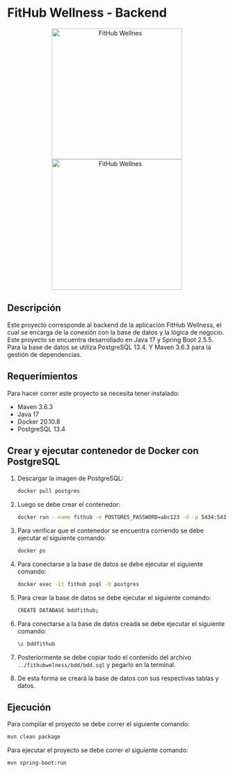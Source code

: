 # FitHub Wellness - Backend

<div align="center">
  <img src="https://cdn.icon-icons.com/icons2/2699/PNG/512/postgresql_logo_icon_170836.png" alt="FitHub Wellnes" width="300"/>
  <img src="https://bgasparotto.com/wp-content/uploads/2017/12/spring-logo.png" alt="FitHub Wellnes" width="300"/>
</div>

## Descripción

Este proyecto corresponde al backend de la aplicación FitHub Wellness, el cual se encarga de la conexión con la base de datos y la lógica de negocio. Este proyecto se encuentra desarrollado en Java 17 y Spring Boot 2.5.5. Para la base de datos se utiliza PostgreSQL 13.4. Y Maven 3.6.3 para la gestión de dependencias.

## Requerimientos

Para hacer correr este proyecto se necesita tener instalado:

- Maven 3.6.3
- Java 17
- Docker 20.10.8
- PostgreSQL 13.4

## Crear y ejecutar contenedor de Docker con PostgreSQL

1. Descargar la imagen de PostgreSQL:

    ```bash
    docker pull postgres
    ```

2. Luego se debe crear el contenedor:

    ```bash
    docker run --name fithub -e POSTGRES_PASSWORD=abc123 -d -p 5434:5432 postgres
    ```

3. Para verificar que el contenedor se encuentra corriendo se debe ejecutar el siguiente comando:

    ```bash
    docker ps
    ```

4. Para conectarse a la base de datos se debe ejecutar el siguiente comando:

    ```bash
    docker exec -it fithub psql -U postgres
    ```

5. Para crear la base de datos se debe ejecutar el siguiente comando:

    ```bash
    CREATE DATABASE bddfithub;
    ```

6. Para conectarse a la base de datos creada se debe ejecutar el siguiente comando:

    ```bash
    \c bddfithub
    ```

7. Posteriormente se debe copiar todo el contenido del archivo `../fithubwelness/bdd/bdd.sql` y pegarlo en la terminal.

8. De esta forma se creará la base de datos con sus respectivas tablas y datos.

## Ejecución

Para compilar el proyecto se debe correr el siguiente comando:

```bash
mvn clean package
```

Para ejecutar el proyecto se debe correr el siguiente comando:

```bash
mvn spring-boot:run
```